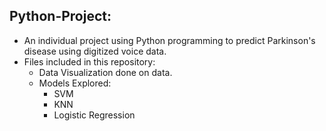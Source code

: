 ## Python-Project:

 + An individual project using Python programming to predict Parkinson's disease using digitized voice data.
 + Files included in this repository:
   - Data Visualization done on data.
   - Models Explored:
      + SVM
      + KNN
      + Logistic Regression
     
